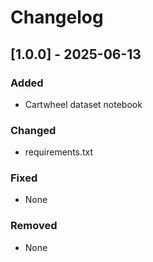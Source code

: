 # Changelog

## [1.0.0] - 2025-06-13
### Added
- Cartwheel dataset notebook

### Changed
- requirements.txt

### Fixed
- None

### Removed
- None